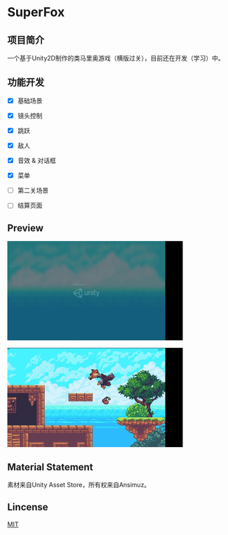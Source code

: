

# SuperFox

## 项目简介

一个基于Unity2D制作的类马里奥游戏（横版过关），目前还在开发（学习）中。



## 功能开发

- [x] 基础场景
- [x] 镜头控制
- [x] 跳跃
- [x] 敌人
- [x] 音效 & 对话框
- [x] 菜单
- [ ] 第二关场景

- [ ] 结算页面

## Preview





![Player](GIF/Preview1.gif)



![Player](GIF/Preview2.gif)

## Material Statement

素材来自Unity Asset Store，所有权来自Ansimuz。

## Lincense

[MIT](https://github.com/nishanths/license/blob/master/LICENSE)









 